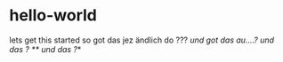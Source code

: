# hello-world
lets get this started
so got das jez ändlich do ???
*und got das au....?*
*und das ?
** und das ?**

